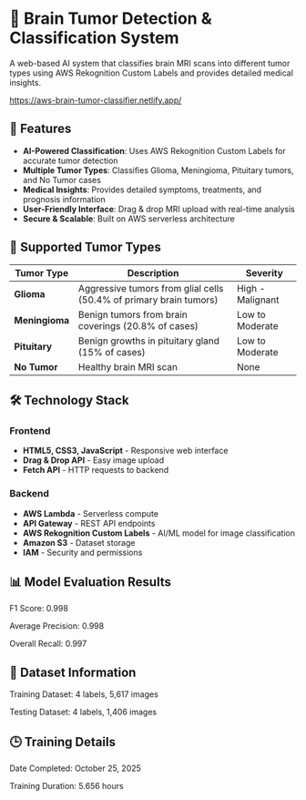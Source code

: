 # 🧠 Brain Tumor Detection & Classification System

A web-based AI system that classifies brain MRI scans into different tumor types using AWS Rekognition Custom Labels and provides detailed medical insights.

https://aws-brain-tumor-classifier.netlify.app/

## 🚀 Features

- **AI-Powered Classification**: Uses AWS Rekognition Custom Labels for accurate tumor detection
- **Multiple Tumor Types**: Classifies Glioma, Meningioma, Pituitary tumors, and No Tumor cases
- **Medical Insights**: Provides detailed symptoms, treatments, and prognosis information
- **User-Friendly Interface**: Drag & drop MRI upload with real-time analysis
- **Secure & Scalable**: Built on AWS serverless architecture

## 🏥 Supported Tumor Types

| Tumor Type | Description | Severity |
|------------|-------------|----------|
| **Glioma** | Aggressive tumors from glial cells (50.4% of primary brain tumors) | High - Malignant |
| **Meningioma** | Benign tumors from brain coverings (20.8% of cases) | Low to Moderate |
| **Pituitary** | Benign growths in pituitary gland (15% of cases) | Low to Moderate |
| **No Tumor** | Healthy brain MRI scan | None |

## 🛠️ Technology Stack

### Frontend
- **HTML5, CSS3, JavaScript** - Responsive web interface
- **Drag & Drop API** - Easy image upload
- **Fetch API** - HTTP requests to backend

### Backend
- **AWS Lambda** - Serverless compute
- **API Gateway** - REST API endpoints
- **AWS Rekognition Custom Labels** - AI/ML model for image classification
- **Amazon S3** - Dataset storage
- **IAM** - Security and permissions

## 📊 Model Evaluation Results

F1 Score: 0.998

Average Precision: 0.998

Overall Recall: 0.997

## 🧠 Dataset Information

Training Dataset: 4 labels, 5,617 images

Testing Dataset: 4 labels, 1,406 images

## 🕒 Training Details

Date Completed: October 25, 2025

Training Duration: 5.656 hours
